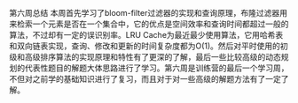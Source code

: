 第六周总结
        本周首先学习了bloom-filter过滤器的实现和查询原理，布隆过滤器用来检索一个元素是否在一个集合中，它的优点是空间效率和查询时间都超过一般的算法，不过却有一定的误识别率。LRU Cache为最近最少使用算法，它用哈希表和双向链表实现，查询、修改和更新的时间复杂度都为O(1)。然后对平时使用的初级和高级排序算法的实现原理和特性有了更深的了解，最后一些比较高级的动态规划的代表性题目的解题大体思路进行了学习。第六周是训练营的最后一个学习周，不但对之前学的基础知识进行了复习，而且对于对一些高级的解题方法有了一定了解。